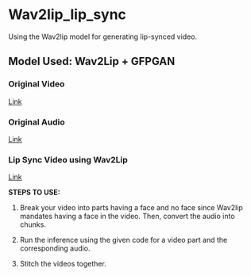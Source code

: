 # Wav2lip_lip_sync
Using the Wav2lip model for generating lip-synced video.

## Model Used: Wav2Lip + GFPGAN

### Original Video
[Link](https://www.youtube.com/watch?v=YMuuEv37s0o&ab_channel=Prasadtechintelugu)

### Original Audio
[Link](https://drive.google.com/file/d/1jhUOAeGw8lPjNf7Q1cIcBOvzE3CJ3gVz/view)

### Lip Sync Video using Wav2Lip
[Link](https://drive.google.com/file/d/10-4y_9btnCAVFQEO7GKbhXUWLzNApPDk/view?usp=sharing)

**STEPS TO USE:**

1. Break your video into parts having a face and no face since Wav2lip mandates having a face in the video. Then, convert the audio into chunks.

2. Run the inference using the given code for a video part and the corresponding audio.

3. Stitch the videos together.


